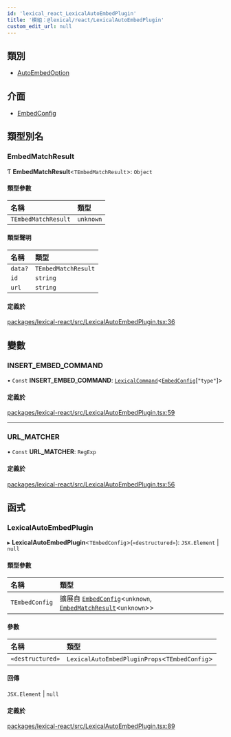```yaml
---
id: 'lexical_react_LexicalAutoEmbedPlugin'
title: '模組：@lexical/react/LexicalAutoEmbedPlugin'
custom_edit_url: null
---
```


## 類別

- [AutoEmbedOption](../classes/lexical_react_LexicalAutoEmbedPlugin.AutoEmbedOption.md)

## 介面

- [EmbedConfig](../interfaces/lexical_react_LexicalAutoEmbedPlugin.EmbedConfig.md)

## 類型別名

### EmbedMatchResult

Ƭ **EmbedMatchResult**\<`TEmbedMatchResult`\>: `Object`

#### 類型參數

| 名稱                | 類型      |
| :------------------ | :-------- |
| `TEmbedMatchResult` | `unknown` |

#### 類型聲明

| 名稱    | 類型                |
| :------ | :------------------ |
| `data?` | `TEmbedMatchResult` |
| `id`    | `string`            |
| `url`   | `string`            |

#### 定義於

[packages/lexical-react/src/LexicalAutoEmbedPlugin.tsx:36](https://github.com/facebook/lexical/tree/main/packages/lexical-react/src/LexicalAutoEmbedPlugin.tsx#L36)

## 變數

### INSERT_EMBED_COMMAND

• `Const` **INSERT_EMBED_COMMAND**: [`LexicalCommand`](lexical.md#lexicalcommand)\<[`EmbedConfig`](../interfaces/lexical_react_LexicalAutoEmbedPlugin.EmbedConfig.md)[``"type"``]\>

#### 定義於

[packages/lexical-react/src/LexicalAutoEmbedPlugin.tsx:59](https://github.com/facebook/lexical/tree/main/packages/lexical-react/src/LexicalAutoEmbedPlugin.tsx#L59)

---

### URL_MATCHER

• `Const` **URL_MATCHER**: `RegExp`

#### 定義於

[packages/lexical-react/src/LexicalAutoEmbedPlugin.tsx:56](https://github.com/facebook/lexical/tree/main/packages/lexical-react/src/LexicalAutoEmbedPlugin.tsx#L56)

## 函式

### LexicalAutoEmbedPlugin

▸ **LexicalAutoEmbedPlugin**\<`TEmbedConfig`\>(`«destructured»`): `JSX.Element` \| `null`

#### 類型參數

| 名稱           | 類型                                                                                                                                                                                                |
| :------------- | :-------------------------------------------------------------------------------------------------------------------------------------------------------------------------------------------------- |
| `TEmbedConfig` | 擴展自 [`EmbedConfig`](../interfaces/lexical_react_LexicalAutoEmbedPlugin.EmbedConfig.md)\<`unknown`, [`EmbedMatchResult`](lexical_react_LexicalAutoEmbedPlugin.md#embedmatchresult)\<`unknown`\>\> |

#### 參數

| 名稱             | 類型                                            |
| :--------------- | :---------------------------------------------- |
| `«destructured»` | `LexicalAutoEmbedPluginProps`\<`TEmbedConfig`\> |

#### 回傳

`JSX.Element` \| `null`

#### 定義於

[packages/lexical-react/src/LexicalAutoEmbedPlugin.tsx:89](https://github.com/facebook/lexical/tree/main/packages/lexical-react/src/LexicalAutoEmbedPlugin.tsx#L89)
